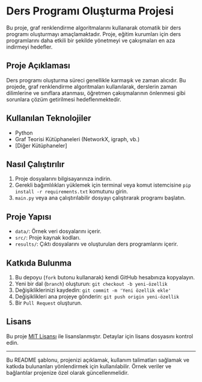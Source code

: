 # Ders Programı Oluşturma Projesi

Bu proje, graf renklendirme algoritmalarını kullanarak otomatik bir ders programı oluşturmayı amaçlamaktadır. Proje, eğitim kurumları için ders programlarını daha etkili bir şekilde yönetmeyi ve çakışmaları en aza indirmeyi hedefler.

## Proje Açıklaması

Ders programı oluşturma süreci genellikle karmaşık ve zaman alıcıdır. Bu projede, graf renklendirme algoritmaları kullanılarak, derslerin zaman dilimlerine ve sınıflara atanması, öğretmen çakışmalarının önlenmesi gibi sorunlara çözüm getirilmesi hedeflenmektedir.

## Kullanılan Teknolojiler

- Python
- Graf Teorisi Kütüphaneleri (NetworkX, igraph, vb.)
- [Diğer Kütüphaneler]

## Nasıl Çalıştırılır

1. Proje dosyalarını bilgisayarınıza indirin.
2. Gerekli bağımlılıkları yüklemek için terminal veya komut istemcisine `pip install -r requirements.txt` komutunu girin.
3. `main.py` veya ana çalıştırılabilir dosyayı çalıştırarak programı başlatın.

## Proje Yapısı

- `data/`: Örnek veri dosyalarını içerir.
- `src/`: Proje kaynak kodları.
- `results/`: Çıktı dosyalarını ve oluşturulan ders programlarını içerir.

## Katkıda Bulunma

1. Bu depoyu (`fork` butonu kullanarak) kendi GitHub hesabınıza kopyalayın.
2. Yeni bir dal (`branch`) oluşturun: `git checkout -b yeni-özellik`
3. Değişikliklerinizi kaydedin: `git commit -m 'Yeni özellik ekle'`
4. Değişiklikleri ana projeye gönderin: `git push origin yeni-özellik`
5. Bir `Pull Request` oluşturun.

## Lisans

Bu proje [MIT Lisansı](LICENSE) ile lisanslanmıştır. Detaylar için lisans dosyasını kontrol edin.

---
Bu README şablonu, projenizi açıklamak, kullanım talimatları sağlamak ve katkıda bulunanları yönlendirmek için kullanılabilir. Örnek veriler ve bağlantılar projenize özel olarak güncellenmelidir.
